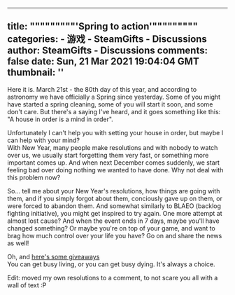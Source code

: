 
---
title: """""""""'Spring to action'"""""""""
categories: 
    - 游戏
    - SteamGifts - Discussions
author: SteamGifts - Discussions
comments: false
date: Sun, 21 Mar 2021 19:04:04 GMT
thumbnail: ''
---

<div>   
<p>Here it is. March 21st - the 80th day of this year, and according to astronomy we have officially a Spring since yesterday. Some of you might have started a spring cleaning, some of you will start it soon, and some don't care. But there's a saying I've heard, and it goes something like this: "A house in order is a mind in order". </p>
<p>Unfortunately I can't help you with setting your house in order, but maybe I can help with your mind?<br>
With New Year, many people make resolutions and with nobody to watch over us, we usually start forgetting them very fast, or something more important comes up.  And when next December comes suddenly, we start feeling bad over doing nothing we wanted to have done. Why not deal with this problem now?</p>
<p>So... tell me about your New Year's resolutions, how things are going with them, and if you simply forgot about them, conciously gave up on them, or were forced to abandon them. And somewhat similarly to BLAEO (backlog fighting initiative), you might get inspired to try again. One more attempt at almost lost cause? And when the event ends in 7 days, maybe you'll have changed something? Or maybe you're on top of your game, and want to brag how much control over your life you have? Go on and share the news as well!</p>
<p>Oh, and <a href="https://www.steamgifts.com/giveaway/xeqIo/verdict-guilty-yujoe-pyeong-gyeol">here's some giveaways</a><br>
<span class="spoiler">You can get busy living, or you can get busy dying. It's always a choice.</span></p>
<p>Edit: moved my own resolutions to a comment, to not scare you all with a wall of text :P</p>  
</div>
            